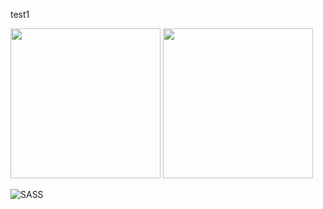 test1

<img src="https://img.shields.io/badge/HTML5-E34F26?style=for-the-badge&logo=html5&logoColor=white" height="240" width="240">

<img src="https://img.shields.io/badge/JavaScript-323330?style=for-the-badge&logo=javascript&logoColor=F7DF1E" height="240" width="240">

![SASS](https://img.shields.io/badge/SASS-hotpink.svg?style=for-the-badge&logo=SASS&logoColor=white)
